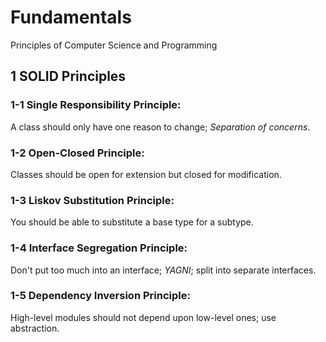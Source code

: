 # Fundamentals
Principles of Computer Science and Programming

## 1 SOLID Principles
### 1-1 Single Responsibility Principle:
A class should only have one reason to change; *Separation of concerns*.
    
### 1-2 Open-Closed Principle:
Classes should be open for extension but closed for modification.

### 1-3 Liskov Substitution Principle:
You should be able to substitute a base type for a subtype.
	
### 1-4 Interface Segregation Principle:
Don't put too much into an interface; *YAGNI*; split into separate interfaces.

### 1-5 Dependency Inversion Principle:
High-level modules should not depend upon low-level ones; use abstraction.
